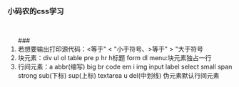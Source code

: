 ### 小码农的css学习
<br/>
<ol>
 ### <li>若想要输出打印源代码：&lt;等于" < "小于符号、&gt;等于" > "大于符号</li>
  <li>块元素：div ul ol table pre p hr h标题 form dl  menu:块元素独占一行</li>
  <li>行间元素：a abbr(缩写) big br code em i img input label select small span strong sub(下标) sup(上标) textarea u del(中划线) 伪元素默认行间元素</li>
</ol>
